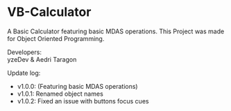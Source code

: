 # VB-Calculator  
A Basic Calculator featuring basic MDAS operations. This Project was made for Object Oriented Programming.

Developers:  
yzeDev & Aedri Taragon

Update log:  
 - v1.0.0: (Featuring basic MDAS operations)  
 - v1.0.1: Renamed object names
 - v1.0.2: Fixed an issue with buttons focus cues  